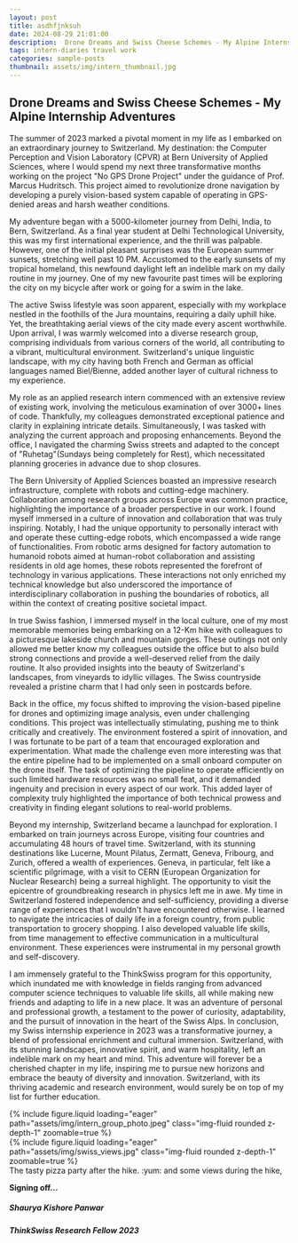 ```yaml
---
layout: post
title: asdhfjnksuh
date: 2024-08-29 21:01:00
description:  Drone Dreams and Swiss Cheese Schemes - My Alpine Internship Adventures
tags: intern-diaries travel work
categories: sample-posts
thumbnail: assets/img/intern_thumbnail.jpg
---
```

## Drone Dreams and Swiss Cheese Schemes - My Alpine Internship Adventures


The summer of 2023 marked a pivotal moment in my life as I embarked on an extraordinary journey to Switzerland. My destination: the Computer Perception and Vision Laboratory (CPVR) at Bern University of Applied Sciences, where I would spend my next three transformative months working on the project "No GPS Drone Project" under the guidance of Prof. Marcus Hudritsch. This project aimed to revolutionize drone navigation by developing a purely vision-based system capable of operating in GPS-denied areas and harsh weather conditions.

My adventure began with a 5000-kilometer journey from Delhi, India, to Bern, Switzerland. As a final year student at Delhi Technological University, this was my first international experience, and the thrill was palpable. However, one of the initial pleasant surprises was the European summer sunsets, stretching well past 10 PM. Accustomed to the early sunsets of my tropical homeland, this newfound daylight left an indelible mark on my daily routine in my journey. One of my new favourite past times will be exploring the city on my bicycle after work or going for a swim in the lake.

The active Swiss lifestyle was soon apparent, especially with my workplace nestled in the foothills of the Jura mountains, requiring a daily uphill hike. Yet, the breathtaking aerial views of the city made every ascent worthwhile. Upon arrival, I was warmly welcomed into a diverse research group, comprising individuals from various corners of the world, all contributing to a vibrant, multicultural environment. Switzerland's unique linguistic landscape, with my city having both French and German as official languages named Biel/Bienne, added another layer of cultural richness to my experience.

My role as an applied research intern commenced with an extensive review of existing work, involving the meticulous examination of over 3000+ lines of code. Thankfully, my colleagues demonstrated exceptional patience and clarity in explaining intricate details. Simultaneously, I was tasked with analyzing the current approach and proposing enhancements. Beyond the office, I navigated the charming Swiss streets and adapted to the concept of "Ruhetag"(Sundays being completely for Rest), which necessitated planning groceries in advance due to shop closures.

The Bern University of Applied Sciences boasted an impressive research infrastructure, complete with robots and cutting-edge machinery. Collaboration among research groups across Europe was common practice, highlighting the importance of a broader perspective in our work. I found myself immersed in a culture of innovation and collaboration that was truly inspiring. Notably, I had the unique opportunity to personally interact with and operate these cutting-edge robots, which encompassed a wide range of functionalities. From robotic arms designed for factory automation to humanoid robots aimed at human-robot collaboration and assisting residents in old age homes, these robots represented the forefront of technology in various applications. These interactions not only enriched my technical knowledge but also underscored the importance of interdisciplinary collaboration in pushing the boundaries of robotics, all within the context of creating positive societal impact.

In true Swiss fashion, I immersed myself in the local culture, one of my most memorable memories being embarking on a 12-Km hike with colleagues to a picturesque lakeside church and mountain gorges. These outings not only allowed me better know my colleagues outside the office but to also build strong connections and provide a well-deserved relief from the daily routine. It also provided insights into the beauty of Switzerland's landscapes, from vineyards to idyllic villages. The Swiss countryside revealed a pristine charm that I had only seen in postcards before.

Back in the office, my focus shifted to improving the vision-based pipeline for drones and optimizing image analysis, even under challenging conditions. This project was intellectually stimulating, pushing me to think critically and creatively. The environment fostered a spirit of innovation, and I was fortunate to be part of a team that encouraged exploration and experimentation. What made the challenge even more interesting was that the entire pipeline had to be implemented on a small onboard computer on the drone itself. The task of optimizing the pipeline to operate efficiently on such limited hardware resources was no small feat, and it demanded ingenuity and precision in every aspect of our work. This added layer of complexity truly highlighted the importance of both technical prowess and creativity in finding elegant solutions to real-world problems.

Beyond my internship, Switzerland became a launchpad for exploration. I embarked on train journeys across Europe, visiting four countries and accumulating 48 hours of travel time. Switzerland, with its stunning destinations like Lucerne, Mount Pilatus, Zermatt, Geneva, Fribourg, and Zurich, offered a wealth of experiences. Geneva, in particular, felt like a scientific pilgrimage, with a visit to CERN (European Organization for Nuclear Research) being a surreal highlight. The opportunity to visit the epicentre of groundbreaking research in physics left me in awe.
My time in Switzerland fostered independence and self-sufficiency, providing a diverse range of experiences that I wouldn't have encountered otherwise. I learned to navigate the intricacies of daily life in a foreign country, from public transportation to grocery shopping. I also developed valuable life skills, from time management to effective communication in a multicultural environment. These experiences were instrumental in my personal growth and self-discovery.

I am immensely grateful to the ThinkSwiss program for this opportunity, which inundated me with knowledge in fields ranging from advanced computer science techniques to valuable life skills, all while making new friends and adapting to life in a new place. It was an adventure of personal and professional growth, a testament to the power of curiosity, adaptability, and the pursuit of innovation in the heart of the Swiss Alps.
In conclusion, my Swiss internship experience in 2023 was a transformative journey, a blend of professional enrichment and cultural immersion. Switzerland, with its stunning landscapes, innovative spirit, and warm hospitality, left an indelible mark on my heart and mind. This adventure will forever be a cherished chapter in my life, inspiring me to pursue new horizons and embrace the beauty of diversity and innovation. Switzerland, with its thriving academic and research environment, would surely be on top of my list for further education.

<div class="row mt-3">
    <div class="col-sm mt-3 mt-md-0">
        {% include figure.liquid loading="eager" path="assets/img/intern_group_photo.jpeg" class="img-fluid rounded z-depth-1" zoomable=true %}
    </div>
    <div class="col-sm mt-3 mt-md-0">
        {% include figure.liquid loading="eager" path="assets/img/swiss_views.jpg" class="img-fluid rounded z-depth-1" zoomable=true %}
    </div>
</div>
<div class="caption">
    The tasty pizza party after the hike. :yum: and some views during the hike, 
</div>


**Signing off...**

##### Shaurya Kishore Panwar
##### ThinkSwiss Research Fellow 2023
